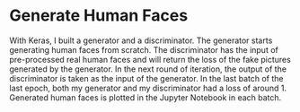 # Generate Human Faces

With Keras, I built a generator and a discriminator. The generator starts generating human faces from scratch. The discriminator has the input of pre-processed real human faces and will return the loss of the fake pictures generated by the generator.  In the next round of iteration, the output of the discriminator is taken as the input of the generator. In the last batch of the last epoch, both my generator and my discriminator had a loss of around 1. Generated human faces is plotted in the Jupyter Notebook in each batch. 


